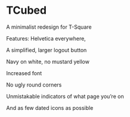 # TCubed
A minimalist redesign for T-Square

Features:
Helvetica everywhere, 

A simplified, larger logout button

Navy on white, no mustard yellow

Increased font 

No ugly round corners

Unmistakable indicators of what page you’re on

And as few dated icons as possible
